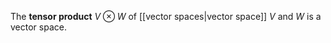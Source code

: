 The **tensor product** $V \otimes W$ of [[vector spaces|vector space]] $V$ and $W$ is a vector space.